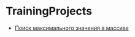 # TrainingProjects

* [Поиск максимального значения в массиве](https://github.com/Karmashov/TrainingProjects/tree/master/Algorithms/src/array_max_value)
